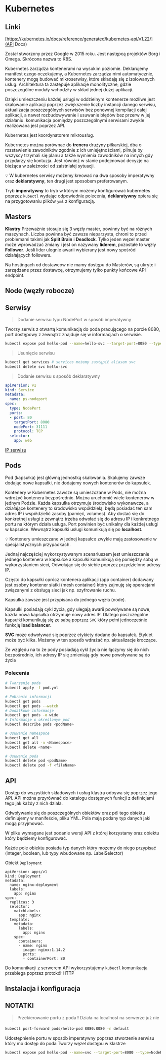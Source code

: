 # Kubernetes

## Linki

[https://kubernetes.io/docs/reference/generated/kubernetes-api/v1.22/](API Docs)

Został stworzony przez Google w 2015 roku. Jest następcą projektów Borg i Omega. Skrócona nazwa to K8S.

Kubernetes zarządza kontenerami na wysokim poziomie. Deklarujemy manifest czego oczekujemy, a Kubernetes zarządza nimi automatycznie, kontenery mogą budować mikroserwisy, które składają się z izolowanych usług. Architektura ta zastępuje aplikacje monolityczne, gdzie poszczególne moduły wchodziły w skład jednej dużej aplikacji.

Dzięki umieszczeniu każdej usługi w oddzielnym kontenerze możliwe jest skalowanie aplikacji poprzez zwiększenie liczby instancji danego serwisu, aktualizacja poszczególnych serwisów bez ponownej kompilacji całej aplikacji, a nawet rozbudowywanie i usuwanie błędów bez przerw w jej działaniu. komunikacja pomiędzy poszczególnymi serwisami zwykle realizowana jest poprzez API.

Kubernetes jest koordynatorem mikrousług.

Kubernetes można porównać do **trenera** drużyny piłkarskiej, dba o rozstawienie zawodników zgodnie z ich umiejętnościami, pilnuje by wszyscy trzymali się planu a także wymienia zawodników na innych gdy przydarzy się kontuzja. Jest również w stanie podejmować decyzje na bieżąca w zależności od zaistniałej sytuacji.

:bulb: W kubernetes serwisy możemy kreować na dwa sposoby imperatywny oraz **deklaratywny**, ten drugi jest sposobem preferowanym.

Tryb **imperatywny** to tryb w którym możemy konfigurować kubernetes poprzez `kubectl` wydając odpowiednie polecenia, **deklaratywny** opiera się na przygotowaniu plików `yml` z konfiguracją.


## Masters

**Klastry**
Przeważnie stosuje się 3 węzły master, powinny być na różnych maszynach. Liczba powinna być zawsze nieparzysta, chroni to przed problemami takimi jak **Split Brain** i **Deadlock**.
Tylko jeden węzeł master może wprowadzać zmiany i jest on nazywany **liderem**, pozostałe to węzły **Follower**. Jeśli lider ulegnie awarii wybierany jest nowy spośród działających followers.

Na hostingach od dostawców nie mamy dostępu do Masterów, są ukryte i zarządzane przez dostawcę, otrzymujemy tylko punkty końcowe API endpoint.

## Node (węzły robocze)

## Serwisy

> Dodanie serwisu typu NodePort w sposób imperatywny

Tworzy serwis z otwartą komunikacją do poda pracującego na porcie 8080, port dostępowy z zewnątrz znajduje się w informacjach o serwisie.

```bash
kubectl expose pod hello-pod --name=hello-svc --target-port=8080 --type=NodePort
```

> Usunięcie serwisu

```bash
kubectl get services # services możemy zastąpić aliasem svc
kubectl delete svc hello-svc
```

> Dodanie serwisu s sposób deklaratywny

```yml
apiVersion: v1
kind: Service
metadata:
  name: ps-nodeport
spec:
  type: NodePort
  ports:
  - port: 80
    targetPort: 8080
    nodePort: 31111
    protocol: TCP
  selector:
    app: web
```

[IP serwisu](../Docker%20and%20Kubernetes/img/Kubernetes_service_IP.jpg)

## Pods

Pod (kapsułka) jest główną jednostką skalowania. Skalujemy zawsze dodając nowe kapsułki, nie dodajemy nowych kontenerów do kapsułek.

Kontenery w Kubernetes zawsze są umieszczane w Pods, nie można wdrożyć kontenera bezpośrednio. Można uruchomić wiele kontenerów w jednym Podzie.  Każda kapsułka otrzymuje środowisko wykonawcze, a działające kontenery to środowisko współdzielą, będą posiadać ten sam adres IP i współdzielić zasoby (pamięć, volumes). Aby dostać się do konkretnej usługi z zewnątrz trzeba odwołać się do adresu IP i konkretnego portu na którym działa usługa. Port powinien być unikalny dla każdej usługi w kapsułce. Wewnątrz kapsułki usługi komunikują się po **localhost**.

:bulb: Kontenery umieszczane w jednej kapsułce zwykle mają zastosowanie w specjalistycznych przypadkach.

Jednaj najczęściej wykorzystywanym scenariuszem jest umieszczanie jednego kontenera w kapsułce a kapsułki komunikują się pomiędzy sobą w wykorzystaniem sieci, Odwołując się do siebie poprzez przydzielone adresy IP.

Często do kapsułki oprócz kontenera aplikacji (app container) dodawany jest osobny kontener siatki (mesh container) który zajmuję się operacjami związanymi z obsługą sieci jak np. szyfrowanie ruchu.

Kapsułka zawsze jest przypisana do jednego węzła (node).

Kapsułki posiadają cykl życia, gdy ulegają awarii powoływane są nowe, każda nowa kapsułka otrzymuje nowy adres IP. Dlatego poszczególne kapsułki komunikują się ze sabą poprzez `SVC` który pełni jednocześnie funkcję **load balancer**.

**SVC** może odwoływać się poprzez etykiety dodane do kapsułek. Etykiet może być kilka. Możemy w ten sposób wdrażać np. aktualizacje kroczące.

Ze względu na to że pody posiadają cykl życia nie łączymy się do nich bezpośrednio, ich adresy IP się zmieniają gdy nowe powoływane są do życia

### Polecenia

```bash
# Tworzenie poda
kubectl apply -f pod.yml

# Pobranie informacji
kubectl get pods
kubectl get pods --watch
# Dodatkowe informacje
kubectl get pods -o wide
# Informacje o określonym pod
kubectl describe pods <podName>

# Usuwanie namespace
kubectl get all
kubectl get all -n <Namespace>
kubectl delete <name>

# Usuwanie poda
kubectl delete pod <podName>
kubectl delete pod -f <fileName>

```

## API

Dostęp do wszystkich składowych i usług klastra odbywa się poprzez jego API. API można przyrównać do katalogu dostępnych funkcji z definicjami tego jak każdy z nich działa.

Odwoływanie się do poszczególnych obiektów oraz pól tego obiektu definiujemy w manifeście, pliku YML. Pola mają podany typ danych jaki mogą przyjmować.

W pliku wymagane jest podanie wersji API z której korzystamy oraz obiektu który będziemy konfigurować.

Każde pole obiektu posiada typ danych który możemy do niego przypisać (integer, boolean, lub typy wbudowane np. LabelSelector)

Obiekt `Deployment`

```YML
apiVersion: apps/v1
kind: Deployment
metadata:
  name: nginx-deployment
  labels:
    app: nginx
spec:
  replicas: 3
  selector:
    matchLabels:
      app: nginx
  template:
    metadata:
      labels:
        app: nginx
    spec:
      containers:
      - name: nginx
        image: nginx:1.14.2
        ports:
        - containerPort: 80
```

Do komunikacji z serwerem API wykorzystujemy `kubectl` komunikacja przebiega poprzez protokół HTTP

## Instalacja i konfiguracja


## NOTATKI

> Przekierowanie portu z poda
:exclamation: Działa na localhost na serwerze już nie

```bash
kubectl port-forward pods/hello-pod 8080:8080 -n default
```

Udostępnienie portu w sposób imperatywny poprzez stworzenie serwisu który mo dostęp do poda
Tworzy węzeł dostępu w klastrze

```bash
kubectl expose pod hello-pod --name=svc --target-port=8080 --type=NodePort
```

